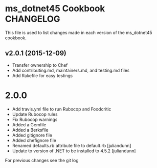 # ms_dotnet45 Cookbook CHANGELOG
This file is used to list changes made in each version of the ms_dotnet45 cookbook.

## v2.0.1 (2015-12-09)
- Transfer ownership to Chef
- Add contributing.md, maintainers.md, and testing.md files
- Add Rakefile for easy testings

# 2.0.0
- Add travis.yml file to run Rubocop and Foodcritic
- Update Rubocop rules
- Fix Rubocop warnings
- Added a Gemfile
- Added a Berksfile
- Added gitignore file
- Added chefignore file
- Renamed defaults.rb attribute file to default.rb [juliandunn]
- Update to version of .NET to be installed to 4.5.2 [juliandunn]

For previous changes see the git log
